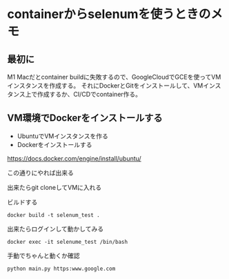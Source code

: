 # containerからselenumを使うときのメモ

## 最初に
M1 Macだとcontainer buildに失敗するので、GoogleCloudでGCEを使ってVMインスタンスを作成する。
それにDockerとGitをインストールして、VMインスタンス上で作成するか、CI/CDでcontainer作る。

## VM環境でDockerをインストールする
- UbuntuでVMインスタンスを作る
- Dockerをインストールする

https://docs.docker.com/engine/install/ubuntu/

この通りにやれば出来る

出来たらgit cloneしてVMに入れる

ビルドする
```
docker build -t selenum_test .
```

出来たらログインして動かしてみる
```
docker exec -it selenume_test /bin/bash
```

手動でちゃんと動くか確認

```
python main.py https:www.google.com
```

